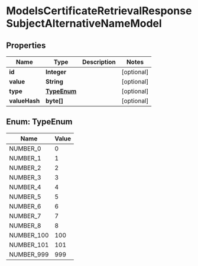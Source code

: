 

# ModelsCertificateRetrievalResponseSubjectAlternativeNameModel


## Properties

| Name | Type | Description | Notes |
|------------ | ------------- | ------------- | -------------|
|**id** | **Integer** |  |  [optional] |
|**value** | **String** |  |  [optional] |
|**type** | [**TypeEnum**](#TypeEnum) |  |  [optional] |
|**valueHash** | **byte[]** |  |  [optional] |



## Enum: TypeEnum

| Name | Value |
|---- | -----|
| NUMBER_0 | 0 |
| NUMBER_1 | 1 |
| NUMBER_2 | 2 |
| NUMBER_3 | 3 |
| NUMBER_4 | 4 |
| NUMBER_5 | 5 |
| NUMBER_6 | 6 |
| NUMBER_7 | 7 |
| NUMBER_8 | 8 |
| NUMBER_100 | 100 |
| NUMBER_101 | 101 |
| NUMBER_999 | 999 |



